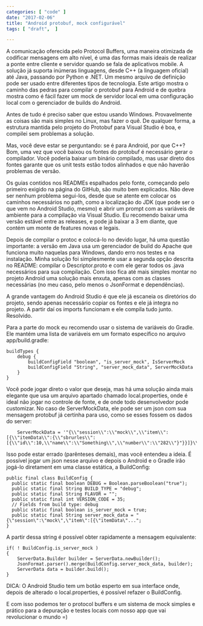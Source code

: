 ```yaml
---
categories: [ "code" ]
date: "2017-02-06"
title: "Android protobuf, mock configurável"
tags: [ "draft",  ]

---
```

A comunicação oferecida pelo Protocol Buffers, uma maneira otimizada de codificar mensagens em alto nível, é uma das formas mais ideais de realizar a ponte entre cliente e servidor quando se fala de aplicativos mobile. A solução já suporta inúmeras linguagens, desde C++ (a linguagem oficial) até Java, passando por Python e .NET. Um mesmo arquivo de definição pode ser usado entre diferentes tipos de tecnologia. Este artigo mostra o caminho das pedras para compilar o protobuf para Android e de quebra mostra como é fácil fazer um mock de servidor local em uma configuração local com o gerenciador de builds do Android.

Antes de tudo é preciso saber que estou usando Windows. Provavelmente as coisas são mais simples no Linux, mas fazer o quê. De qualquer forma, a estrutura mantida pelo projeto do Protobuf para Visual Studio é boa, e compilei sem problemas a solução.

Mas, você deve estar se perguntando: se é para Android, por que C++? Bom, uma vez que você baixou os fontes do protobuf é necessário gerar o compilador. Você poderia baixar um binário compilado, mas usar direto dos fontes garante que os unit tests estão todos alinhados e que não haverão problemas de versão.

Os guias contidos nos READMEs espalhados pelo fonte, começando pelo primeiro exigido na página do GitHub, são muito bem explicados. Não deve ser nenhum problema segui-los, desde que se atente em colocar os caminhos necessários no path, como a localização do JDK (que pode ser o que vem no Android Studio, mesmo) e abrir um prompt com as variáveis de ambiente para a compilação via Visual Studio. Eu recomendo baixar uma versão estável entre as releases, e pode já baixar a 3 em diante, que contém um monte de features novas e legais.

Depois de compilar o protoc e colocá-lo no devido lugar, há uma questão importante: a versão em Java usa um gerenciador de build do Apache que funciona muito naquelas para Windows, dando erro nos testes e na instalação. Minha solução foi simplesmente usar a segunda opção descrita no README: compilar o Descriptor.proto e com ele gerar todos os .java necessários para sua compilação. Com isso fica até mais simples montar no projeto Android uma solução mais enxuta, apenas com as classes necessárias (no meu caso, pelo menos o JsonFormat e dependências).

A grande vantagem do Android Studio é que ele já escaneia os diretórios do projeto, sendo apenas necessário copiar os fontes e ele já integra no projeto. A partir daí os imports funcionam e ele compila tudo junto. Resolvido.

Para a parte do mock eu recomendo usar o sistema de variáveis do Gradle. Ele mantém uma lista de variáveis em um formato específico no arquivo app/build.gradle:

    buildTypes {
        debug {
            buildConfigField "boolean", "is_server_mock", IsServerMock
            buildConfigField "String", "server_mock_data", ServerMockData
        }
    }

Você pode jogar direto o valor que deseja, mas há uma solução ainda mais elegante que usa um arquivo apartado chamado local.properties, onde é ideal não jogar no controle de fonte, e de onde todo desenvolvedor pode customizar. No caso de ServerMockData, ele pode ser um json com sua mensagem protobuf já certinha para uso, como se esses fossem os dados do server:

        ServerMockData = '"{\\"session\\":\\"mock\\",\\"item\\":[{\\"itemData\\":{\\"sbrurles\\":[{\\"id\\":10,\\"name\\":\\"Something\\",\\"number\\":\\"282\\"}"}}]}\\n"'

Isso pode estar errado (parênteses demais), mas você entendeu a ideia. É possível jogar um json nesse arquivo e depois o Android e o Gradle irão jogá-lo diretament em uma classe estática, a BuildConfig:

    public final class BuildConfig {
      public static final boolean DEBUG = Boolean.parseBoolean("true");
      public static final String BUILD_TYPE = "debug";
      public static final String FLAVOR = "";
      public static final int VERSION_CODE = 35;
      // Fields from build type: debug
      public static final boolean is_server_mock = true;
      public static final String server_mock_data = "{\"session\":\"mock\",\"item\":[{\"itemData\"...";
    }

A partir dessa string é possível obter rapidamente a mensagem equivalente:

    if( ! BuildConfig.is_server_mock )
    {
        ServerData.Builder builder = ServerData.newBuilder();
        JsonFormat.parser().merge(BuildConfig.server_mock_data, builder);
        ServerData data = builder.build();
    }

DICA: O Android Studio tem um botão esperto em sua interface onde, depois de alterado o local.properties, é possível refazer o BuildConfig.

E com isso podemos ter o protocol buffers e um sistema de mock simples e prático para a depuração e testes locais com nosso app que vai revolucionar o mundo =)
